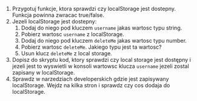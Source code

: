 1. Przygotuj funkcje, ktora sprawdzi czy localStorage jest dostepny. Funkcja powinna zwracac true/false.
2. Jezeli localStorage jest dostepny:
   1. Dodaj do niego pod kluczem `username` jakas wartosc typu string.
   2. Pobierz wartosc `username` z localStorage.
   3. Dodaj do niego pod kluczem `deleteMe` jakas wartosc typu number.
   4. Pobierz wartosc `deleteMe`. Jakiego typu jest ta wartosc?
   5. Usun klucz `deleteMe` z local storage.
3. Dopisz do skryptu kod, ktory sprawdzi czy local storage jest dostępny i jezeli jest to wyswietli w konsoli wartowsc klucza `username` jezeli zostal zapisany w localStorage.
4. Sprawdz w narzedziach developerskich gdzie jest zapisywany localStorage. Wejdz na kilka stron i sprawdz czy cos dodaja do localStorage.